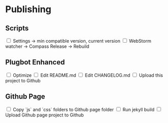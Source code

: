 # Publishing

## Scripts

<input type="checkbox">
Settings -> min compatible version, current version

<input type="checkbox">
WebStorm watcher -> Compass Release -> Rebuild

## Plugbot Enhanced

<input type="checkbox">
Optimize

<input type="checkbox">
Edit README.md

<input type="checkbox">
Edit CHANGELOG.md

<input type="checkbox">
Upload this project to Github

## Github Page

<input type="checkbox">
Copy `js` and `css` folders to Github page folder

<input type="checkbox">
Run jekyll build

<input type="checkbox">
Upload Github page project to Github
